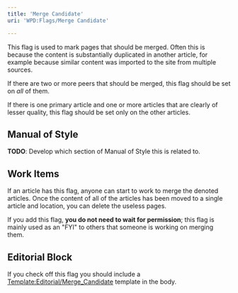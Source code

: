 ```yaml
---
title: 'Merge Candidate'
uri: 'WPD:Flags/Merge Candidate'

---
```

This flag is used to mark pages that should be merged. Often this is because the content is substantially duplicated in another article, for example because similar content was imported to the site from multiple sources.

If there are two or more peers that should be merged, this flag should be set on *all* of them.

If there is one primary article and one or more articles that are clearly of lesser quality, this flag should be set only on the other articles.

## Manual of Style

**TODO**: Develop which section of Manual of Style this is related to.

## Work Items

If an article has this flag, anyone can start to work to merge the denoted articles. Once the content of all of the articles has been moved to a single article and location, you can delete the useless pages.

If you add this flag, **you do not need to wait for permission**; this flag is mainly used as an "FYI" to others that someone is working on merging them.

## Editorial Block

If you check off this flag you should include a [Template:Editorial/Merge\_Candidate](/Template:Editorial/Merge_Candidate) template in the body.
